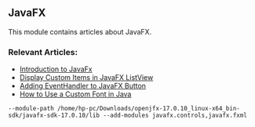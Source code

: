 ## JavaFX

This module contains articles about JavaFX.

### Relevant Articles:

- [Introduction to JavaFx](https://www.baeldung.com/javafx)
- [Display Custom Items in JavaFX ListView](https://www.baeldung.com/javafx-listview-display-custom-items)
- [Adding EventHandler to JavaFX Button](https://www.baeldung.com/javafx-button-eventhandler)
- [How to Use a Custom Font in Java](https://www.baeldung.com/java-custom-font)

```--module-path /home/hp-pc/Downloads/openjfx-17.0.10_linux-x64_bin-sdk/javafx-sdk-17.0.10/lib --add-modules javafx.controls,javafx.fxml```
